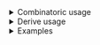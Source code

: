 <details>
<summary style="display: list-item;">Combinatoric usage</summary>

```no_run
# use bpaf::*;
#[derive(Debug, Clone)]
# #[allow(dead_code)]
pub struct Options {
    multi_arg: Option<MultiArg>,
    turbo: bool,
}

#[derive(Debug, Clone)]
# #[allow(dead_code)]
pub struct MultiArg {
    set: (),
    name: String,
    value: String,
}

pub fn options() -> OptionParser<Options> {
    let set = long("set").req_flag(());
    let name = positional("ARG");
    let value = positional("ARG");
    let multi_arg = construct!(MultiArg { set, name, value })
        .anywhere()
        .optional();

    let turbo = long("turbo").switch();
    construct!(Options { multi_arg, turbo }).to_options()
}
```

</details>
<details>
<summary style="display: list-item;">Derive usage</summary>

```no_run
# use bpaf::*;
#[derive(Debug, Clone, Bpaf)]
# #[allow(dead_code)]
#[bpaf(options)]
pub struct Options {
    #[bpaf(external, optional)]
    multi_arg: Option<MultiArg>,
    turbo: bool,
}

#[derive(Debug, Clone, Bpaf)]
#[bpaf(anywhere)]
# #[allow(dead_code)]
pub struct MultiArg {
    #[bpaf(long)]
    set: (),
    #[bpaf(positional)]
    name: String,
    #[bpaf(positional)]
    value: String,
}
```

</details>
<details>
<summary style="display: list-item;">Examples</summary>


It's possible to implement multi argument options by using required flag followed by one or
more positional items
```console
% app --turbo --set name Bob
Options { multi_arg: Some(MultiArg { set: (), name: "name", value: "Bob" }), turbo: true }
```

Other flags can go on either side of items
```console
% app --set name Bob --turbo
Options { multi_arg: Some(MultiArg { set: (), name: "name", value: "Bob" }), turbo: true }
```

But not in between, with potentially confusing error messages - to be fixed :)
```console
% app --set name --turbo Bob
--set is not expected in this context
```

</details>
